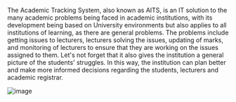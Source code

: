 The Academic Tracking System, also known as AITS, is an IT solution to the many academic problems being faced in academic institutions, with its development being based on University environments
but also applies to all institutions of learning, as there are general problems. The problems include getting issues to lecturers, lecturers solving the issues, updating of marks, and monitoring of 
lecturers to ensure that they are working on the issues assigned to them. Let's not forget that it also gives the institution a general picture of the students' struggles. In this way, the institution can plan better and make more informed decisions regarding the students, lecturers
and academic registrar.

![image](https://github.com/user-attachments/assets/245e8de9-c5bc-4296-bbb6-dcff6d7e9410)
